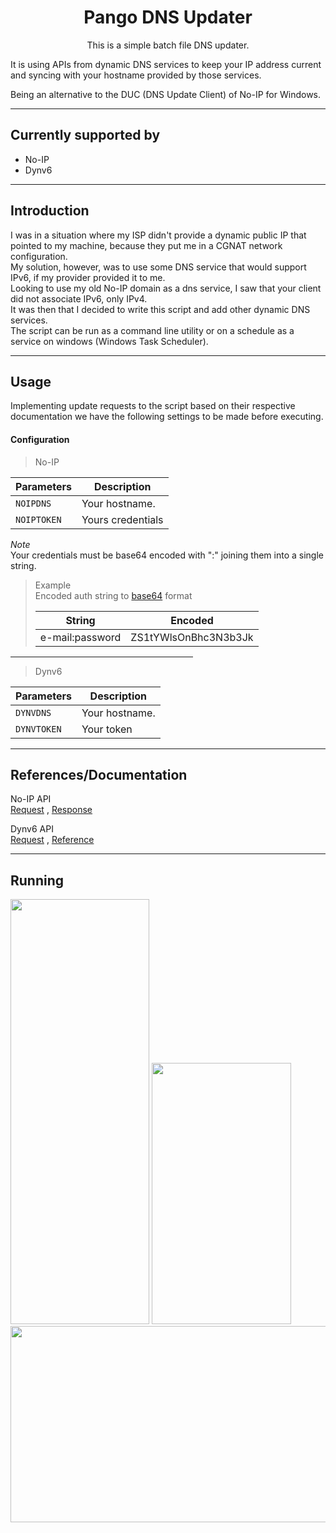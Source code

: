 <h1 align="center">Pango DNS Updater</h1>
<p align="center">This is a simple batch file DNS updater.<br></p>
<p align="left">It is using APIs from dynamic DNS services to keep your IP address current and syncing with your hostname provided by those services.<br></p>
<p align="left">Being an alternative to the DUC (DNS Update Client) of No-IP for Windows.</p>

<hr>

<h2>Currently supported by</h2>
<ul>
<li>No-IP</li>
<li>Dynv6</li>
</ul>

<hr>

<h2>Introduction</h2>
<p>I was in a situation where my ISP didn't provide a dynamic public IP that pointed to my machine, because they put me in a CGNAT network configuration.<br>
My solution, however, was to use some DNS service that would support IPv6, if my provider provided it to me.<br>
Looking to use my old No-IP domain as a dns service, I saw that your client did not associate IPv6, only IPv4.<br>
It was then that I decided to write this script and add other dynamic DNS services.<br>
The script can be run as a command line utility or on a schedule as a service on windows (Windows Task Scheduler).</p>

<hr>

<h2>Usage</h2>
<p>Implementing update requests to the script based on their respective documentation we have the following settings to be made before executing.</p>

<h4>Configuration</h4>

> No-IP

| Parameters  | Description       |
| ----------- | ----------------- |
| `NOIPDNS`   | Your hostname.    |
| `NOIPTOKEN` | Yours credentials |

<p><em>Note</em><br>
Your credentials must be base64 encoded with ":" joining them into a single string.<br>

<blockquote>
Example<br>
Encoded auth string to <a href="https://codebeautify.org/base64-encode" target="_blank">base64</a> format<br>

| String  | Encoded       |
| ----------- | ----------------- |
| e-mail:password   | ZS1tYWlsOnBhc3N3b3Jk    |
</blockquote>

<hr size="5" width="58%" align="left" >

> Dynv6

| Parameters  | Description       |
| ----------- | ----------------- |
| `DYNVDNS`   | Your hostname.    |
| `DYNVTOKEN` | Your token |

<hr>

<h2>References/Documentation</h2>
<p>No-IP API<br>
<a href="https://www.noip.com/pt-BR/integrate/request" target="_blank">Request</a> ,
<a href="https://www.noip.com/pt-BR/integrate/response" target="_blank">Response</a></p>

<p>Dynv6 API<br>
<a href="https://dynv6.com/docs/apis" target="_blank">Request</a> ,
<a href="https://gist.github.com/corny/7a07f5ac901844bd20c9" target="_blank">Reference</a></p>

<hr>

<h2>Running</h2>
<img src="https://user-images.githubusercontent.com/9852611/199129768-9dbec49d-4dbf-4885-aae1-98d56e2fc63c.png" width="222" height="680"> <img src="https://user-images.githubusercontent.com/9852611/196879637-ed6b5e45-21ad-47cc-9225-3de419920067.png" width="223" height="418"> <img src="https://user-images.githubusercontent.com/9852611/196879721-540f4be5-f455-43a6-831b-d502840133eb.png" width="556" height="314">

